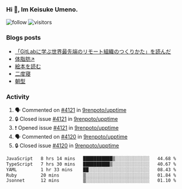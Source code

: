 ### Hi 👋, Im Keisuke Umeno.

<!--
**9renpoto/9renpoto** is a ✨ _special_ ✨ repository because its `README.md` (this file) appears on your GitHub profile.

Here are some ideas to get you started:

- 🔭 I’m currently working on ...
- 🌱 I’m currently learning ...
- 👯 I’m looking to collaborate on ...
- 🤔 I’m looking for help with ...
- 💬 Ask me about ...
- 📫 How to reach me: ...
- 😄 Pronouns: ...
- ⚡ Fun fact: ...
-->

![follow](https://img.shields.io/github/followers/9renpoto?label=Follow&style=social)
![visitors](https://komarev.com/ghpvc/?username=9renpoto&label=Profile%20views&color=0e75b6&style=flat)

### Blogs posts

<!-- BLOG-POST-LIST:START -->
- [「GitLabに学ぶ世界最先端のリモート組織のつくりかた」を読んだ](https://9renpoto.win/entry/2024/09/10/remote_organization)
- [体脂肪↗](https://9renpoto.win/entry/2024/08/12/gaining_fat)
- [絵本を読む](https://9renpoto.win/entry/2024/07/26/picture_book)
- [二度寝](https://9renpoto.win/entry/2024/07/18/going_back_to_sleep)
- [朝型](https://9renpoto.win/entry/2024/05/29/im-an-early)
<!-- BLOG-POST-LIST:END -->

### Activity

<!--START_SECTION:activity-->
1. 🗣 Commented on [#4121](https://github.com/9renpoto/upptime/issues/4121#issuecomment-2457045094) in [9renpoto/upptime](https://github.com/9renpoto/upptime)
2. 🔒 Closed issue [#4121](https://github.com/9renpoto/upptime/issues/4121) in [9renpoto/upptime](https://github.com/9renpoto/upptime)
3. ❗ Opened issue [#4121](https://github.com/9renpoto/upptime/issues/4121) in [9renpoto/upptime](https://github.com/9renpoto/upptime)
4. 🗣 Commented on [#4120](https://github.com/9renpoto/upptime/issues/4120#issuecomment-2456934115) in [9renpoto/upptime](https://github.com/9renpoto/upptime)
5. 🔒 Closed issue [#4120](https://github.com/9renpoto/upptime/issues/4120) in [9renpoto/upptime](https://github.com/9renpoto/upptime)
<!--END_SECTION:activity-->

<!--START_SECTION:waka-->

```txt
JavaScript   8 hrs 14 mins   ███████████▒░░░░░░░░░░░░░   44.68 %
TypeScript   7 hrs 30 mins   ██████████▒░░░░░░░░░░░░░░   40.67 %
YAML         1 hr 33 mins    ██░░░░░░░░░░░░░░░░░░░░░░░   08.43 %
Ruby         20 mins         ▒░░░░░░░░░░░░░░░░░░░░░░░░   01.84 %
Jsonnet      12 mins         ▒░░░░░░░░░░░░░░░░░░░░░░░░   01.10 %
```

<!--END_SECTION:waka-->
